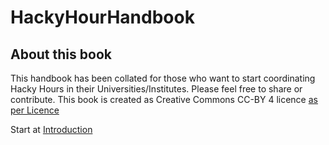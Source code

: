 # HackyHourHandbook

## About this book
This handbook has been collated for those who want to start coordinating Hacky Hours in their Universities/Institutes. Please feel free to share or contribute. This book is created as Creative Commons CC-BY 4 licence [as per Licence](Licence.pdf)

Start at [Introduction](Introduction.md)
